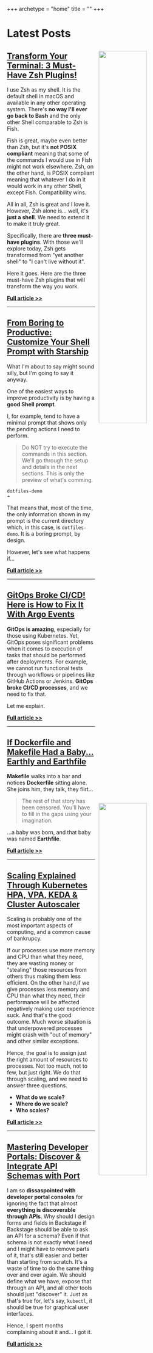 +++
archetype = "home"
title = ""
+++

# Latest Posts

<img src="/terminal/transform-your-terminal-3-must-have-zsh-plugins/thumbnail.jpg" style="width:50%; float:right; padding: 10px">

## [Transform Your Terminal: 3 Must-Have Zsh Plugins!](/terminal/transform-your-terminal-3-must-have-zsh-plugins)

I use Zsh as my shell. It is the default shell in macOS and available in any other operating system. There's **no way I'll ever go back to Bash** and the only other Shell comparable to Zsh is Fish.

Fish is great, maybe even better than Zsh, but it's **not POSIX compliant** meaning that some of the commands I would use in Fish might not work elsewhere. Zsh, on the other hand, is POSIX compliant meaning that whatever I do in it would work in any other Shell, except Fish. Compatibility wins.

All in all, Zsh is great and I love it. However, Zsh alone is... well, it's **just a shell**. We need to extend it to make it truly great.

Specifically, there are **three must-have plugins**. With those we'll explore today, Zsh gets transformed from "yet another shell" to "I can't live without it".

Here it goes. Here are the three must-have Zsh plugins that will transform the way you work.

**[Full article >>](/terminal/transform-your-terminal-3-must-have-zsh-plugins)**

---

<img src="/terminal/from-boring-to-productive-customize-your-shell-prompt-with-starship/thumbnail.jpg" style="width:50%; float:right; padding: 10px">

## [From Boring to Productive: Customize Your Shell Prompt with Starship](/terminal/from-boring-to-productive-customize-your-shell-prompt-with-starship)

What I'm about to say might sound silly, but I'm going to say it anyway.

One of the easiest ways to improve productivity is by having a **good Shell prompt**.

I, for example, tend to have a minimal prompt that shows only the pending actions I need to perform.

> Do NOT try to execute the commands in this section. We'll go through the setup and details in the next sections. This is only the preview of what's comming.

```
dotfiles-demo 
➜ 
```

That means that, most of the time, the only information shown in my prompt is the current directory which, in this case, is `dotfiles-demo`. It is a boring prompt, by design.

However, let's see what happens if...

**[Full article >>](/terminal/from-boring-to-productive-customize-your-shell-prompt-with-starship)**

---

<img src="/ci-cd/gitops-broke-ci-cd-here-is-how-to-fix-it-with-argo-events/thumbnail.jpg" style="width:50%; float:right; padding: 10px">

## [GitOps Broke CI/CD! Here is How to Fix It With Argo Events](/ci-cd/gitops-broke-ci-cd-here-is-how-to-fix-it-with-argo-events)

**GitOps is amazing**, especially for those using Kubernetes. Yet, GitOps poses significant problems when it comes to execution of tasks that should be performed after deployments. For example, we cannot run functional tests through workflows or pipelines like GitHub Actions or Jenkins. **GitOps broke CI/CD processes**, and we need to fix that.

Let me explain.

**[Full article >>](/ci-cd/gitops-broke-ci-cd-here-is-how-to-fix-it-with-argo-events)**

---

<img src="/ci-cd/if-dockerfile-and-makefile-had-a-baby-earthly-and-earthfile/thumbnail.png" style="width:50%; float:right; padding: 10px">

## [If Dockerfile and Makefile Had a Baby... Earthly and Earthfile](/ci-cd/if-dockerfile-and-makefile-had-a-baby-earthly-and-earthfile)

**Makefile** walks into a bar and notices **Dockerfile** sitting alone. She joins him, they talk, they flirt...

> The rest of that story has been censored. You'll have to fill in the gaps using your imagination.

...a baby was born, and that baby was named **Earthfile**.

**[Full article >>](/ci-cd/if-dockerfile-and-makefile-had-a-baby-earthly-and-earthfile)**

---

<img src="/kubernetes/scaling-explained-through-kubernetes-hpa-vpa-keda--cluster-autoscaler/thumbnail.png" style="width:50%; float:right; padding: 10px">

## [Scaling Explained Through Kubernetes HPA, VPA, KEDA & Cluster Autoscaler](/kubernetes/scaling-explained-through-kubernetes-hpa-vpa-keda--cluster-autoscaler)

Scaling is probably one of the most important aspects of computing, and a common cause of bankrupcy.

If our processes use more memory and CPU than what they need, they are wasting money or "stealing" those resources from others thus making them less efficient. On the other hand,if we give processes less memory and CPU than what they need, their performance will be affected negatively making user experience suck. And that's the good outcome. Much worse situation is that underpowered processes might crash with "out of memory" and other similar exceptions.

Hence, the goal is to assign just the right amount of resources to processes. Not too much, not to few, but just right. We do that through scaling, and we need to answer three questions.

* **What do we scale?**
* **Where do we scale?**
* **Who scales?**

**[Full article >>](/kubernetes/scaling-explained-through-kubernetes-hpa-vpa-keda--cluster-autoscaler)**

---

<img src="/internal-developer-platforms/mastering-developer-portals-discover--integrate-api-schemas-with-port/thumbnail.png" style="width:50%; float:right; padding: 10px">

## [Mastering Developer Portals: Discover & Integrate API Schemas with Port](/internal-developer-platforms/mastering-developer-portals-discover--integrate-api-schemas-with-port)

I am so **dissaspointed with developer portal consoles** for ignoring the fact that almost **everything is discoverable through APIs**. Why should I design forms and fields in Backstage if Backstage should be able to ask an API for a schema? Even if that schema is not exactly what I need and I might have to remove parts of it, that's still easier and better than starting from scratch. It's a waste of time to do the same thing over and over again. We should define what we have, expose that through an API, and all other tools should just "discover" it. Just as that's true for, let's say, `kubectl`, it should be true for graphical user interfaces.

Hence, I spent months complaining about it and... I got it.

**[Full article >>](/internal-developer-platforms/mastering-developer-portals-discover--integrate-api-schemas-with-port)**
